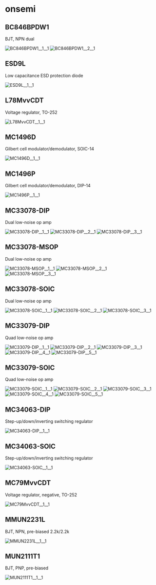 # onsemi

## BC846BPDW1
BJT, NPN dual

![BC846BPDW1__1__1](/images/onsemi__BC846BPDW1__1__1.png?raw=true) 
![BC846BPDW1__2__1](/images/onsemi__BC846BPDW1__2__1.png?raw=true) 

## ESD9L
Low capacitance ESD protection diode

![ESD9L__1__1](/images/onsemi__ESD9L__1__1.png?raw=true) 

## L78MvvCDT
Voltage regulator, TO-252

![L78MvvCDT__1__1](/images/onsemi__L78MvvCDT__1__1.png?raw=true) 

## MC1496D
Gilbert cell modulator/demodulator, SOIC-14

![MC1496D__1__1](/images/onsemi__MC1496D__1__1.png?raw=true) 

## MC1496P
Gilbert cell modulator/demodulator, DIP-14

![MC1496P__1__1](/images/onsemi__MC1496P__1__1.png?raw=true) 

## MC33078-DIP
Dual low-noise op amp

![MC33078-DIP__1__1](/images/onsemi__MC33078-DIP__1__1.png?raw=true) 
![MC33078-DIP__2__1](/images/onsemi__MC33078-DIP__2__1.png?raw=true) 
![MC33078-DIP__3__1](/images/onsemi__MC33078-DIP__3__1.png?raw=true) 

## MC33078-MSOP
Dual low-noise op amp

![MC33078-MSOP__1__1](/images/onsemi__MC33078-MSOP__1__1.png?raw=true) 
![MC33078-MSOP__2__1](/images/onsemi__MC33078-MSOP__2__1.png?raw=true) 
![MC33078-MSOP__3__1](/images/onsemi__MC33078-MSOP__3__1.png?raw=true) 

## MC33078-SOIC
Dual low-noise op amp

![MC33078-SOIC__1__1](/images/onsemi__MC33078-SOIC__1__1.png?raw=true) 
![MC33078-SOIC__2__1](/images/onsemi__MC33078-SOIC__2__1.png?raw=true) 
![MC33078-SOIC__3__1](/images/onsemi__MC33078-SOIC__3__1.png?raw=true) 

## MC33079-DIP
Quad low-noise op amp

![MC33079-DIP__1__1](/images/onsemi__MC33079-DIP__1__1.png?raw=true) 
![MC33079-DIP__2__1](/images/onsemi__MC33079-DIP__2__1.png?raw=true) 
![MC33079-DIP__3__1](/images/onsemi__MC33079-DIP__3__1.png?raw=true) 
![MC33079-DIP__4__1](/images/onsemi__MC33079-DIP__4__1.png?raw=true) 
![MC33079-DIP__5__1](/images/onsemi__MC33079-DIP__5__1.png?raw=true) 

## MC33079-SOIC
Quad low-noise op amp

![MC33079-SOIC__1__1](/images/onsemi__MC33079-SOIC__1__1.png?raw=true) 
![MC33079-SOIC__2__1](/images/onsemi__MC33079-SOIC__2__1.png?raw=true) 
![MC33079-SOIC__3__1](/images/onsemi__MC33079-SOIC__3__1.png?raw=true) 
![MC33079-SOIC__4__1](/images/onsemi__MC33079-SOIC__4__1.png?raw=true) 
![MC33079-SOIC__5__1](/images/onsemi__MC33079-SOIC__5__1.png?raw=true) 

## MC34063-DIP
Step-up/down/inverting switching regulator

![MC34063-DIP__1__1](/images/onsemi__MC34063-DIP__1__1.png?raw=true) 

## MC34063-SOIC
Step-up/down/inverting switching regulator

![MC34063-SOIC__1__1](/images/onsemi__MC34063-SOIC__1__1.png?raw=true) 

## MC79MvvCDT
Voltage regulator, negative, TO-252

![MC79MvvCDT__1__1](/images/onsemi__MC79MvvCDT__1__1.png?raw=true) 

## MMUN2231L
BJT, NPN, pre-biased 2.2k/2.2k

![MMUN2231L__1__1](/images/onsemi__MMUN2231L__1__1.png?raw=true) 

## MUN2111T1
BJT, PNP, pre-biased

![MUN2111T1__1__1](/images/onsemi__MUN2111T1__1__1.png?raw=true) 


